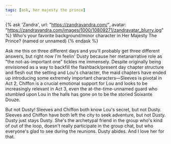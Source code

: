 ```yaml
---
tags: [ask, her majesty the prince]
---
```


{% ask 'Zandra',
    url: "https://zandravandra.com/",
    avatar: "https://zandravandra.com/images/1000/10809271/zandravatar_blurry.jpg" %}
  Who's your favorite background/minor character in Her Majesty The Prince? (named or unnamed)
{% endask %}

Ask me this on three different days and you'll probably get three different
answers, but right now I'm feelin' Dusty because her metanarrative role as "the
not-as-important one" tickles me immensely. Despite originally being envisioned
as a way to backfill the flashback/present day chapter structure and flesh out
the setting and Lou's character, the maid chapters have ended up introducing
some extremely important characters—Sleeves is pivotal in Act 2, Chiffon is a
crucial emotional support for Lou and looks to be increasingly relevant in Act
3, even the at-the-time-unnamed guard who stumbled upon Lou in the halls has
gone on to be the storied Soixante Douze.

But not Dusty! Sleeves and Chiffon both know Lou's secret, but not Dusty.
Sleeves and Chiffon have both left the city to seek adventure, but not Dusty.
Dusty just stays Dusty. She's the archetypal friend in the group who's kind of
out of the loop, doesn't really participate in the group chat, but who
everyone's glad to see during the reunions. Dusty abides. And I love her for
that.
